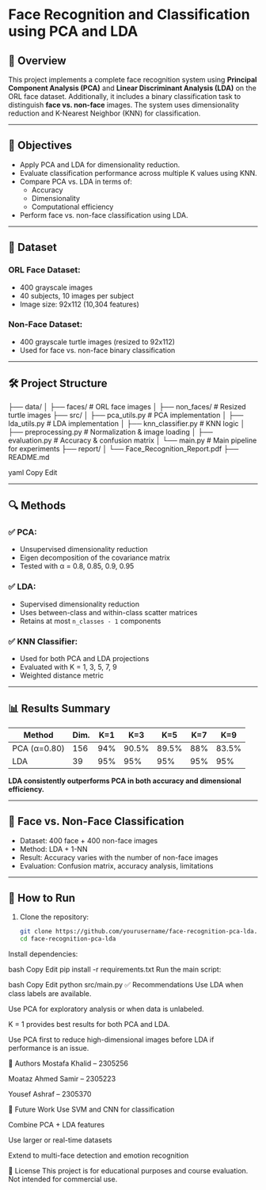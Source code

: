 # Face Recognition and Classification using PCA and LDA

## 📌 Overview
This project implements a complete face recognition system using **Principal Component Analysis (PCA)** and **Linear Discriminant Analysis (LDA)** on the ORL face dataset. Additionally, it includes a binary classification task to distinguish **face vs. non-face** images. The system uses dimensionality reduction and K-Nearest Neighbor (KNN) for classification.

---

## 🧠 Objectives

- Apply PCA and LDA for dimensionality reduction.
- Evaluate classification performance across multiple K values using KNN.
- Compare PCA vs. LDA in terms of:
  - Accuracy
  - Dimensionality
  - Computational efficiency
- Perform face vs. non-face classification using LDA.

---

## 📁 Dataset

### ORL Face Dataset:
- 400 grayscale images
- 40 subjects, 10 images per subject
- Image size: 92x112 (10,304 features)

### Non-Face Dataset:
- 400 grayscale turtle images (resized to 92x112)
- Used for face vs. non-face binary classification

---

## 🛠️ Project Structure

├── data/
│ ├── faces/ # ORL face images
│ ├── non_faces/ # Resized turtle images
├── src/
│ ├── pca_utils.py # PCA implementation
│ ├── lda_utils.py # LDA implementation
│ ├── knn_classifier.py # KNN logic
│ ├── preprocessing.py # Normalization & image loading
│ ├── evaluation.py # Accuracy & confusion matrix
│ └── main.py # Main pipeline for experiments
├── report/
│ └── Face_Recognition_Report.pdf
├── README.md

yaml
Copy
Edit

---

## 🔍 Methods

### ✅ PCA:
- Unsupervised dimensionality reduction
- Eigen decomposition of the covariance matrix
- Tested with α = 0.8, 0.85, 0.9, 0.95

### ✅ LDA:
- Supervised dimensionality reduction
- Uses between-class and within-class scatter matrices
- Retains at most `n_classes - 1` components

### ✅ KNN Classifier:
- Used for both PCA and LDA projections
- Evaluated with K = 1, 3, 5, 7, 9
- Weighted distance metric

---

## 📊 Results Summary

| Method | Dim. | K=1 | K=3 | K=5 | K=7 | K=9 |
|--------|------|-----|-----|-----|-----|-----|
| PCA (α=0.80) | 156 | 94% | 90.5% | 89.5% | 88% | 83.5% |
| LDA         | 39  | 95% | 95%   | 95%   | 95% | 95%   |

**LDA consistently outperforms PCA in both accuracy and dimensional efficiency.**

---

## 👤 Face vs. Non-Face Classification

- Dataset: 400 face + 400 non-face images
- Method: LDA + 1-NN
- Result: Accuracy varies with the number of non-face images
- Evaluation: Confusion matrix, accuracy analysis, limitations

---

## 🧪 How to Run

1. Clone the repository:
   ```bash
   git clone https://github.com/yourusername/face-recognition-pca-lda.git
   cd face-recognition-pca-lda
Install dependencies:

bash
Copy
Edit
pip install -r requirements.txt
Run the main script:

bash
Copy
Edit
python src/main.py
✅ Recommendations
Use LDA when class labels are available.

Use PCA for exploratory analysis or when data is unlabeled.

K = 1 provides best results for both PCA and LDA.

Use PCA first to reduce high-dimensional images before LDA if performance is an issue.

🧠 Authors
Mostafa Khalid – 2305256

Moataz Ahmed Samir – 2305223

Yousef Ashraf – 2305370

📌 Future Work
Use SVM and CNN for classification

Combine PCA + LDA features

Use larger or real-time datasets

Extend to multi-face detection and emotion recognition

📄 License
This project is for educational purposes and course evaluation. Not intended for commercial use.